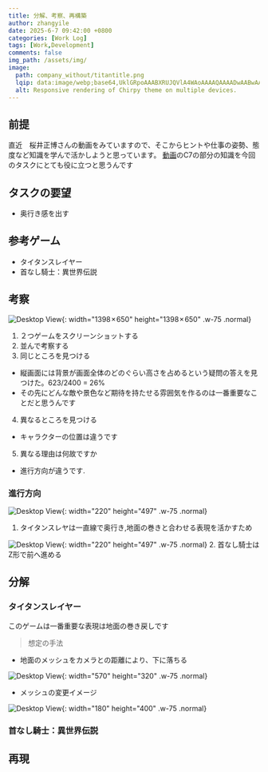 ```yaml
---
title: 分解、考察、再構築
author: zhangyile
date: 2025-6-7 09:42:00 +0800
categories: [Work Log]
tags: [Work,Development]
comments: false
img_path: /assets/img/
image:
  path: company_without/titantitle.png
  lqip: data:image/webp;base64,UklGRpoAAABXRUJQVlA4WAoAAAAQAAAADwAABwAAQUxQSDIAAAARL0AmbZurmr57yyIiqE8oiG0bejIYEQTgqiDA9vqnsUSI6H+oAERp2HZ65qP/VIAWAFZQOCBCAAAA8AEAnQEqEAAIAAVAfCWkAALp8sF8rgRgAP7o9FDvMCkMde9PK7euH5M1m6VWoDXf2FkP3BqV0ZYbO6NA/VFIAAAA
  alt: Responsive rendering of Chirpy theme on multiple devices.
---
```


## 前提
  直近　桜井正博さんの動画をみていますので、そこからヒントや仕事の姿勢、態度など知識を学んで活かしようと思っています。
  [動画](https://www.youtube.com/watch?v=hTNA84vJNEc)のC7の部分の知識を今回のタスクにとても役に立つと思うんです
## タスクの要望
- 奥行き感を出す

## 参考ゲーム
- タイタンスレイヤー
- 首なし騎士：異世界伝説

## 考察
![Desktop View](company_without/der1.png){: width="1398 × 650" height="1398 × 650" .w-75 .normal}
1. ２つゲームをスクリーンショットする
2. 並んで考察する
3. 同じところを見つける
  - 縦画面には背景が画面全体のどのぐらい高さを占めるという疑問の答えを見つけた。623/2400 = 26%
  - その先にどんな敵や景色など期待を持たせる雰囲気を作るのは一番重要なことだと思うんです
4. 異なるところを見つける
  - キャラクターの位置は違うです
5. 異なる理由は何故ですか
  - 進行方向が違うです.

### 進行方向
![Desktop View](company_without/titanslayermove.gif){: width="220" height="497" .w-75 .normal}
1. タイタンスレヤは一直線で奥行き,地面の巻きと合わせる表現を活かすため

![Desktop View](company_without/headlessmove.gif){: width="220" height="497" .w-75 .normal}
2. 首なし騎士はZ形で前へ進める

## 分解
### タイタンスレイヤー
このゲームは一番重要な表現は地面の巻き戻しです

> 想定の手法

- 地面のメッシュをカメラとの距離により、下に落ちる

![Desktop View](company_without/ground_image.png){: width="570" height="320" .w-75 .normal}

- メッシュの変更イメージ

![Desktop View](company_without/ground_mesh.png){: width="180" height="400" .w-75 .normal}

### 首なし騎士：異世界伝説

## 再現



